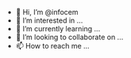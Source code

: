 - 👋 Hi, I’m @infocem
- 👀 I’m interested in ...
- 🌱 I’m currently learning ...
- 💞️ I’m looking to collaborate on ...
- 📫 How to reach me ...

<!---
infocem/infocem is a ✨ special ✨ repository because its `README.md` (this file) appears on your GitHub profile.
You can click the Preview link to take a look at your changes.
--->
